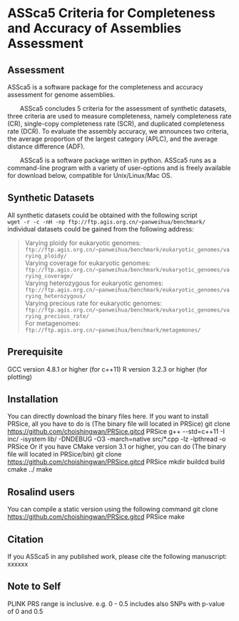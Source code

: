 # ASSca5 Criteria for Completeness and Accuracy of Assemblies Assessment
## Assessment
ASSca5 is a software package for the completeness and accuracy assessment for genome assemblies.  

&ensp;&ensp;&ensp;&ensp;ASSca5 concludes 5 criteria for the assessment of synthetic datasets, three criteria are used to measure completeness, namely completeness rate (CR), single-copy completeness rate (SCR), and duplicated completeness rate (DCR). To evaluate the assembly accuracy, we announces two criteria, the average proportion of the largest category (APLC), and the average distance difference (ADF).   

&ensp;&ensp;&ensp;&ensp;ASSca5 is a software package written in python. ASSca5 runs as a command-line program with a variety of user-options and is freely available for download below, compatible for Unix/Linux/Mac OS.  

## Synthetic Datasets
All synthetic datasets could be obtained with the following script  
``` wget -r -c -nH -np ftp://ftp.agis.org.cn/~panweihua/benchmark/ ```  
individual datasets could be gained from the following address:  
> Varying ploidy for eukaryotic genomes:  
``` ftp://ftp.agis.org.cn/~panweihua/benchmark/eukaryotic_genomes/varying_ploidy/ ```  
Varying coverage for eukaryotic genomes:  
``` ftp://ftp.agis.org.cn/~panweihua/benchmark/eukaryotic_genomes/varying_coverage/ ```  
Varying heterozygous for eukaryotic genomes:  
``` ftp://ftp.agis.org.cn/~panweihua/benchmark/eukaryotic_genomes/varying_heterozygous/ ```  
Varying precious rate for eukaryotic genomes:  
``` ftp://ftp.agis.org.cn/~panweihua/benchmark/eukaryotic_genomes/varying_precious_rate/ ```  
For metagenomes:  
``` ftp://ftp.agis.org.cn/~panweihua/benchmark/metagemones/ ```  

## Prerequisite
GCC version 4.8.1 or higher (for c++11) R version 3.2.3 or higher (for plotting)

## Installation
You can directly download the binary files here. If you want to install PRSice, all you have to do is (The binary file will located in PRSice)
git clone https://github.com/choishingwan/PRSice.gitcd PRSice
g++ --std=c++11 -I inc/ -isystem lib/ -DNDEBUG -O3 -march=native src/*.cpp -lz -lpthread -o PRSice
Or if you have CMake version 3.1 or higher, you can do (The binary file will located in PRSice/bin)
git clone https://github.com/choishingwan/PRSice.gitcd PRSice
mkdir buildcd build
cmake ../
make

## Rosalind users
You can compile a static version using the following command
git clone https://github.com/choishingwan/PRSice.gitcd PRSice
make

## Citation
If you ASSca5 in any published work, please cite the following manuscript:
xxxxxx

## Note to Self
PLINK PRS range is inclusive. e.g. 0 - 0.5 includes also SNPs with p-value of 0 and 0.5

